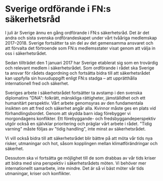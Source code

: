 # Sverige ordförande i FN:s säkerhetsråd

I juli är Sverige ännu en gång ordförande i FN:s säkerhetsråd. Det är det andra och sista svenska ordförandeskapet under vårt tvååriga medlemskap 2017–2018\. Sverige fortsätter ta sin del av det gemensamma ansvaret och att förvalta det förtroende som FN:s medlemsstater visat genom att välja in oss i säkerhetsrådet.


Sedan tillträdet den 1 januari 2017 har Sverige etablerat sig som en trovärdig och relevant medlem i säkerhetsrådet. Som ordförande i rådet ska Sverige ta ansvar för rådets dagordning och fortsätta bidra till att säkerhetsrådet kan uppfylla sin huvuduppgift enligt FN:s stadga – att upprätthålla internationell fred och säkerhet.

Sveriges arbete i säkerhetsrådet fortsätter ta avstamp i den svenska diplomatins "DNA": folkrätt, mänskliga rättigheter, jämställdhet och ett humanitärt perspektiv. Vårt arbete genomsyras av den fundamentala insikten om att fred och säkerhet angår alla. Kvinnor måste ges en plats vid förhandlingsbordet. Genom att skydda barn idag förebygger vi morgondagens konflikter. Ett förebyggande\- och fredsbyggandeperspektiv utgör också en självklar prioritering och präglar vårt arbete i rådet. "Tidig varning" måste följas av "tidig handling", inte minst av säkerhetsrådet.

Vi vill också bidra till att säkerhetsrådet blir bättre på att möta vår tids nya risker, utmaningar och hot, såsom kopplingen mellan klimatförändringar och säkerhet.

Dessutom ska vi fortsätta ge möjlighet till de som drabbas av vår tids kriser att bidra med sina perspektiv i säkerhetsrådets möten.
Vi behöver mer internationellt samarbete, inte mindre. Det är så vi bäst möter vår tids utmaningar, kriser och konflikter.
